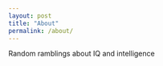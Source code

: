 ```yaml
---
layout: post
title: "About"
permalink: /about/
---
```


Random ramblings about IQ and intelligence


